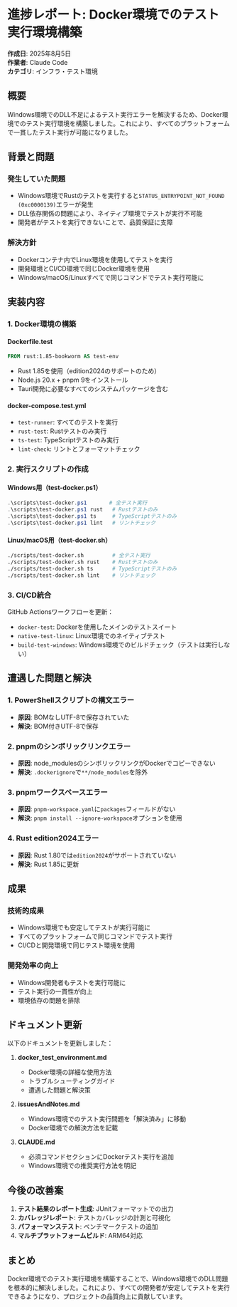 # 進捗レポート: Docker環境でのテスト実行環境構築

**作成日**: 2025年8月5日  
**作業者**: Claude Code  
**カテゴリ**: インフラ・テスト環境

## 概要

Windows環境でのDLL不足によるテスト実行エラーを解決するため、Docker環境でのテスト実行環境を構築しました。これにより、すべてのプラットフォームで一貫したテスト実行が可能になりました。

## 背景と問題

### 発生していた問題
- Windows環境でRustのテストを実行すると`STATUS_ENTRYPOINT_NOT_FOUND (0xc0000139)`エラーが発生
- DLL依存関係の問題により、ネイティブ環境でテストが実行不可能
- 開発者がテストを実行できないことで、品質保証に支障

### 解決方針
- Dockerコンテナ内でLinux環境を使用してテストを実行
- 開発環境とCI/CD環境で同じDocker環境を使用
- Windows/macOS/Linuxすべてで同じコマンドでテスト実行可能に

## 実装内容

### 1. Docker環境の構築

#### Dockerfile.test
```dockerfile
FROM rust:1.85-bookworm AS test-env
```
- Rust 1.85を使用（edition2024のサポートのため）
- Node.js 20.x + pnpm 9をインストール
- Tauri開発に必要なすべてのシステムパッケージを含む

#### docker-compose.test.yml
- `test-runner`: すべてのテストを実行
- `rust-test`: Rustテストのみ実行
- `ts-test`: TypeScriptテストのみ実行
- `lint-check`: リントとフォーマットチェック

### 2. 実行スクリプトの作成

#### Windows用（test-docker.ps1）
```powershell
.\scripts\test-docker.ps1       # 全テスト実行
.\scripts\test-docker.ps1 rust   # Rustテストのみ
.\scripts\test-docker.ps1 ts     # TypeScriptテストのみ
.\scripts\test-docker.ps1 lint   # リントチェック
```

#### Linux/macOS用（test-docker.sh）
```bash
./scripts/test-docker.sh         # 全テスト実行
./scripts/test-docker.sh rust    # Rustテストのみ
./scripts/test-docker.sh ts      # TypeScriptテストのみ
./scripts/test-docker.sh lint    # リントチェック
```

### 3. CI/CD統合

GitHub Actionsワークフローを更新：
- `docker-test`: Dockerを使用したメインのテストスイート
- `native-test-linux`: Linux環境でのネイティブテスト
- `build-test-windows`: Windows環境でのビルドチェック（テストは実行しない）

## 遭遇した問題と解決

### 1. PowerShellスクリプトの構文エラー
- **原因**: BOMなしUTF-8で保存されていた
- **解決**: BOM付きUTF-8で保存

### 2. pnpmのシンボリックリンクエラー
- **原因**: node_modulesのシンボリックリンクがDockerでコピーできない
- **解決**: `.dockerignore`で`**/node_modules`を除外

### 3. pnpmワークスペースエラー
- **原因**: `pnpm-workspace.yaml`に`packages`フィールドがない
- **解決**: `pnpm install --ignore-workspace`オプションを使用

### 4. Rust edition2024エラー
- **原因**: Rust 1.80では`edition2024`がサポートされていない
- **解決**: Rust 1.85に更新

## 成果

### 技術的成果
- Windows環境でも安定してテストが実行可能に
- すべてのプラットフォームで同じコマンドでテスト実行
- CI/CDと開発環境で同じテスト環境を使用

### 開発効率の向上
- Windows開発者もテストを実行可能に
- テスト実行の一貫性が向上
- 環境依存の問題を排除

## ドキュメント更新

以下のドキュメントを更新しました：

1. **docker_test_environment.md**
   - Docker環境の詳細な使用方法
   - トラブルシューティングガイド
   - 遭遇した問題と解決策

2. **issuesAndNotes.md**
   - Windows環境でのテスト実行問題を「解決済み」に移動
   - Docker環境での解決方法を記載

3. **CLAUDE.md**
   - 必須コマンドセクションにDockerテスト実行を追加
   - Windows環境での推奨実行方法を明記

## 今後の改善案

1. **テスト結果のレポート生成**: JUnitフォーマットでの出力
2. **カバレッジレポート**: テストカバレッジの計測と可視化
3. **パフォーマンステスト**: ベンチマークテストの追加
4. **マルチプラットフォームビルド**: ARM64対応

## まとめ

Docker環境でのテスト実行環境を構築することで、Windows環境でのDLL問題を根本的に解決しました。これにより、すべての開発者が安定してテストを実行できるようになり、プロジェクトの品質向上に貢献しています。